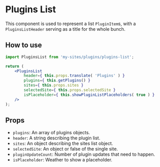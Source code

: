 # Plugins List

This component is used to represent a list `PluginItem`s, with a `PluginsListHeader` serving as a title for the whole bunch.

## How to use

```jsx
import PluginsList from 'my-sites/plugins/plugins-list';

return (
	<PluginsList
		header={ this.props.translate( 'Plugins' ) }
		plugins={ this.getPlugins() }
		sites={ this.props.sites }
		selectedSite={ this.props.selectedSite }
		isPlaceholder={ this.showPluginListPlaceholders( true ) }
	/>
);
```

## Props

- `plugins`: An array of plugins objects.
- `header`: A string describing the plugin list.
- `sites`: An object describing the sites list object.
- `selectedSite`: An object or false of the single site.
- `pluginUpdateCount`: Number of plugin updates that need to happen.
- `isPlaceholder`: Weather to show a placeholder.
